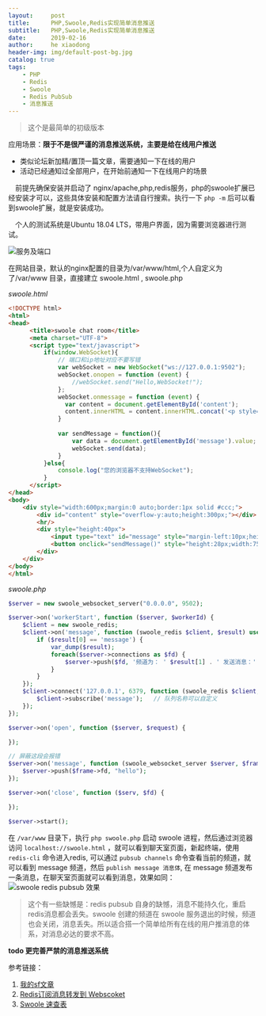 ```yaml
---
layout:     post
title:      PHP,Swoole,Redis实现简单消息推送
subtitle:   PHP,Swoole,Redis实现简单消息推送
date:       2019-02-16
author:     he xiaodong
header-img: img/default-post-bg.jpg
catalog: true
tags:
    - PHP
    - Redis
    - Swoole
    - Redis PubSub
    - 消息推送
---
```


> 这个是最简单的初级版本

应用场景：**限于不是很严谨的消息推送系统，主要是给在线用户推送**
- 类似论坛新加精/置顶一篇文章，需要通知一下在线的用户
- 活动已经通知过全部用户，在开始前通知一下在线用户的场景

&ensp;&ensp;前提先确保安装并启动了 nginx/apache,php,redis服务，php的swoole扩展已经安装才可以，这些具体安装和配置方法请自行搜索。执行一下 `php -m` 后可以看到swoole扩展，就是安装成功。

&ensp;&ensp;个人的测试系统是Ubuntu 18.04 LTS，带用户界面，因为需要浏览器进行测试。

![服务及端口](https://alpha2016.github.io/img/2019-02-15-php-swoole-redis-network.jpg "当前服务及端口")

在网站目录，默认的nginx配置的目录为/var/www/html,个人自定义为了/var/www 目录，直接建立 swoole.html ,  swoole.php

*swoole.html*
```html
<!DOCTYPE html>
<html>
<head>
      <title>swoole chat room</title>
      <meta charset="UTF-8">
      <script type="text/javascript">
          if(window.WebSocket){
              // 端口和ip地址对应不要写错
              var webSocket = new WebSocket("ws://127.0.0.1:9502");
              webSocket.onopen = function (event) {
                  //webSocket.send("Hello,WebSocket!"); 
              };
              webSocket.onmessage = function (event) {
                var content = document.getElementById('content');
                content.innerHTML = content.innerHTML.concat('<p style="margin-left:20px;height:20px;line-height:20px;">'+event.data+'</p>');
              }
              
              var sendMessage = function(){
                  var data = document.getElementById('message').value;
                  webSocket.send(data);
              }
          }else{
              console.log("您的浏览器不支持WebSocket");
          }
      </script>
</head>
<body>
    <div style="width:600px;margin:0 auto;border:1px solid #ccc;">
        <div id="content" style="overflow-y:auto;height:300px;"></div>
        <hr/>
        <div style="height:40px">
            <input type="text" id="message" style="margin-left:10px;height:25px;width:450px;">
            <button onclick="sendMessage()" style="height:28px;width:75px;">发送</button>
        </div>
    </div>
</body>
</html>
```

*swoole.php*
```php
$server = new swoole_websocket_server("0.0.0.0", 9502);

$server->on('workerStart', function ($server, $workerId) {
    $client = new swoole_redis;
    $client->on('message', function (swoole_redis $client, $result) use ($server) {
        if ($result[0] == 'message') {
            var_dump($result);
            foreach($server->connections as $fd) {
                $server->push($fd, '频道为： ' $result[1] . ' 发送消息：' . $result[2]);
            }
        }
    });
    $client->connect('127.0.0.1', 6379, function (swoole_redis $client, $result) {
        $client->subscribe('message');   // 队列名称可以自定义
    });
});

$server->on('open', function ($server, $request) {

});

// 屏蔽这段会报错
$server->on('message', function (swoole_websocket_server $server, $frame) {
    $server->push($frame->fd, "hello");
});

$server->on('close', function ($serv, $fd) {

});

$server->start();
```

在 `/var/www` 目录下，执行 `php swoole.php` 启动 swoole 进程，然后通过浏览器访问 `localhost://swoole.html` ，就可以看到聊天室页面，新起终端，使用 `redis-cli` 命令进入redis, 可以通过 `pubsub channels` 命令查看当前的频道，就可以看到 message 频道，然后 `publish message 消息体`, 在 message 频道发布一条消息，在聊天室页面就可以看到消息，效果如同：
![swoole redis pubsub 效果](https://alpha2016.github.io/img/2019-02-15-php-swoole-redis-demo.jpg "swoole redis pubsub 效果")

> 这个有一些缺憾是：redis pubsub 自身的缺憾，消息不能持久化，重启redis消息都会丢失。swoole 创建的频道在 swoole 服务退出的时候，频道也会关闭，消息丢失。所以适合搭一个简单给所有在线的用户推消息的体系，对消息必达的要求不高。

**todo 更完善严禁的消息推送系统**

参考链接：
1. [我的sf文章](https://segmentfault.com/a/1190000008908533) 
2. [Redis订阅消息转发到 Webscoket](https://segmentfault.com/a/1190000010986855)
3. [Swoole 速查表](https://toxmc.github.io/swoole-cs.github.io/)   
 